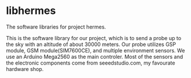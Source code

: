 # libhermes
The software libraries for project hermes.

This is the software library for our project, which is to send a probe up to the sky with an altitude of about 30000 meters.
Our probe utilizes GSP module, GSM module(SIM7600CE), and multiple environment sensors. We use an Arduino Mega2560 as the main controler. Most of the sensors and the electronic components come from seeedstudio.com, my favourate hardware shop.
